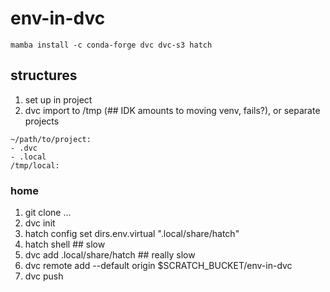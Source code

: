 # env-in-dvc

```
mamba install -c conda-forge dvc dvc-s3 hatch
```

## structures

1. set up in project
2. dvc import to /tmp (## IDK amounts to moving venv, fails?), or separate projects
```
~/path/to/project:
- .dvc
- .local
/tmp/local:
```

### home

1. git clone ...
2. dvc init
3. hatch config set dirs.env.virtual ".local/share/hatch"
4. hatch shell ## slow
5. dvc add .local/share/hatch ## really slow
6. dvc remote add --default origin $SCRATCH_BUCKET/env-in-dvc
7. dvc push
